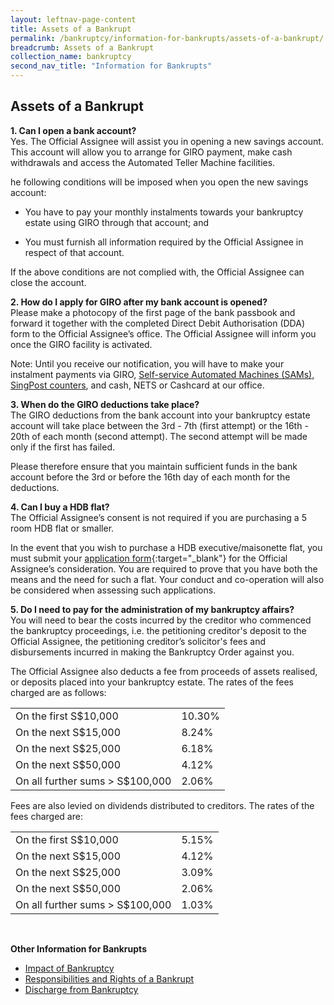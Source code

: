 ```yaml
---
layout: leftnav-page-content
title: Assets of a Bankrupt
permalink: /bankruptcy/information-for-bankrupts/assets-of-a-bankrupt/
breadcrumb: Assets of a Bankrupt
collection_name: bankruptcy
second_nav_title: "Information for Bankrupts"
---
```


Assets of a Bankrupt
---

**1. Can I open a bank account?**<br>
Yes. The Official Assignee will assist you in opening a new savings account. This account will allow you to arrange for GIRO payment, make cash withdrawals and access the Automated Teller Machine facilities.

he following conditions will be imposed when you open the new savings account:

* You have to pay your monthly instalments towards your bankruptcy estate using GIRO through that account; and

* You must furnish all information required by the Official Assignee in respect of that account.

If the above conditions are not complied with, the Official Assignee can close the account.<br>

**2. How do I apply for GIRO after my bank account is opened?**<br>
Please make a photocopy of the first page of the bank passbook and forward it together with the completed Direct Debit Authorisation (DDA) form to the Official Assignee’s office. The Official Assignee will inform you once the GIRO facility is activated.

Note: Until you receive our notification, you will have to make your instalment payments via GIRO, [Self-service Automated Machines (SAMs), SingPost counters](https://www.singpost.com/), and cash, NETS or Cashcard at our office.<br>

**3. When do the GIRO deductions take place?**<br>
The GIRO deductions from the bank account into your bankruptcy estate account will take place between the 3rd - 7th (first attempt) or the 16th - 20th of each month (second attempt). The second attempt will be made only if the first has failed.

Please therefore ensure that you maintain sufficient funds in the bank account before the 3rd or before the 16th day of each month for the deductions.<br>

**4. Can I buy a HDB flat?**<br>
The Official Assignee’s consent is not required if you are purchasing a 5 room HDB flat or smaller.

In the event that you wish to purchase a HDB executive/maisonette flat, you must submit your [application form](/files/linkclick7ecb.doc){:target="_blank"} for the Official Assignee’s consideration. You are required to prove that you have both the means and the need for such a flat. Your conduct and co-operation will also be considered when assessing such applications.<br>

**5. Do I need to pay for the administration of my bankruptcy affairs?**<br>
You will need to bear the costs incurred by the creditor who commenced the bankruptcy proceedings, i.e. the petitioning creditor's deposit to the Official Assignee, the petitioning creditor’s solicitor's fees and disbursements incurred in making the Bankruptcy Order against you.<br>

The Official Assignee also deducts a fee from proceeds of assets realised, or deposits placed into your bankruptcy estate. The rates of the fees charged are as follows:
<table>
  
  <tr>
    <td>On the first S$10,000</td>
    <td>10.30%</td>
  </tr>
  <tr>
    <td>On the next S$15,000</td>
    <td>8.24%</td>
  </tr>
  <tr>
    <td>On the next S$25,000</td>
    <td>6.18%</td>
  </tr>
  <tr>
    <td>On the next S$50,000</td>
    <td>4.12%</td>
  </tr>
  <tr>
    <td>On all further sums > S$100,000</td>
    <td>2.06%</td>
  </tr>
</table>

Fees are also levied on dividends distributed to creditors. The rates of the fees charged are:

<table>
  <tr>
    <td>On the first S$10,000</td>
    <td>5.15%</td>
  </tr>
  <tr>
    <td>On the next S$15,000</td>
    <td>4.12%</td>
  </tr>
  <tr>
    <td>On the next S$25,000</td>
    <td>3.09%</td>
  </tr>
  <tr>
    <td>On the next S$50,000</td>
    <td>2.06%</td>
  </tr>
  <tr>
    <td>On all further sums > S$100,000</td>
    <td>1.03%</td>
  </tr>
</table><br>

**Other Information for Bankrupts**<br>

<ul>
  <li><a href="/bankruptcy/information-for-bankrupts/impact-of-bankruptcy/">Impact of Bankruptcy</a></li>
  <li><a href="/bankruptcy/information-for-bankrupts/impact-of-bankruptcy/responsibilities-and-rights/">Responsibilities and Rights of a Bankrupt</a></li>
  <li><a href="/bankruptcy/information-for-bankrupts/discharge-from-bankruptcy/">Discharge from Bankruptcy</a></li>
</ul>
